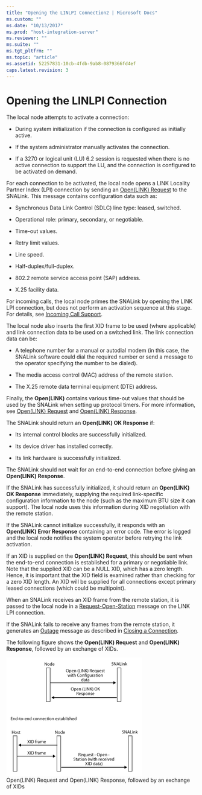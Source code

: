 ```yaml
---
title: "Opening the LINLPI Connection2 | Microsoft Docs"
ms.custom: ""
ms.date: "10/13/2017"
ms.prod: "host-integration-server"
ms.reviewer: ""
ms.suite: ""
ms.tgt_pltfrm: ""
ms.topic: "article"
ms.assetid: 52257831-10cb-4fdb-9ab8-0879366fd4ef
caps.latest.revision: 3
---
```

# Opening the LINLPI Connection
The local node attempts to activate a connection:  
  
-   During system initialization if the connection is configured as initially active.  
  
-   If the system administrator manually activates the connection.  
  
-   If a 3270 or logical unit (LU) 6.2 session is requested when there is no active connection to support the LU, and the connection is configured to be activated on demand.  
  
 For each connection to be activated, the local node opens a LINK Locality Partner Index (LPI) connection by sending an [Open(LINK) Request](../Topic/Open\(LINK\)%20Request2.md) to the SNALink. This message contains configuration data such as:  
  
-   Synchronous Data Link Control (SDLC) line type: leased, switched.  
  
-   Operational role: primary, secondary, or negotiable.  
  
-   Time-out values.  
  
-   Retry limit values.  
  
-   Line speed.  
  
-   Half-duplex/full-duplex.  
  
-   802.2 remote service access point (SAP) address.  
  
-   X.25 facility data.  
  
 For incoming calls, the local node primes the SNALink by opening the LINK LPI connection, but does not perform an activation sequence at this stage. For details, see [Incoming Call Support](../core/incoming-call-support-snadis.md).  
  
 The local node also inserts the first XID frame to be used (where applicable) and link connection data to be used on a switched link. The link connection data can be:  
  
-   A telephone number for a manual or autodial modem (in this case, the SNALink software could dial the required number or send a message to the operator specifying the number to be dialed).  
  
-   The media access control (MAC) address of the remote station.  
  
-   The X.25 remote data terminal equipment (DTE) address.  
  
 Finally, the **Open(LINK)** contains various time-out values that should be used by the SNALink when setting up protocol timers. For more information, see [Open(LINK) Request](../Topic/Open\(LINK\)%20Request2.md) and [Open(LINK) Response](../Topic/Open\(LINK\)%20Response1.md).  
  
 The SNALink should return an **Open(LINK) OK Response** if:  
  
-   Its internal control blocks are successfully initialized.  
  
-   Its device driver has installed correctly.  
  
-   Its link hardware is successfully initialized.  
  
 The SNALink should not wait for an end-to-end connection before giving an **Open(LINK) Response**.  
  
 If the SNALink has successfully initialized, it should return an **Open(LINK) OK Response** immediately, supplying the required link-specific configuration information to the node (such as the maximum BTU size it can support). The local node uses this information during XID negotiation with the remote station.  
  
 If the SNALink cannot initialize successfully, it responds with an **Open(LINK) Error Response** containing an error code. The error is logged and the local node notifies the system operator before retrying the link activation.  
  
 If an XID is supplied on the **Open(LINK) Request**, this should be sent when the end-to-end connection is established for a primary or negotiable link. Note that the supplied XID can be a NULL XID, which has a zero length. Hence, it is important that the XID field is examined rather than checking for a zero XID length. An XID will be supplied for all connections except primary leased connections (which could be multipoint).  
  
 When an SNALink receives an XID frame from the remote station, it is passed to the local node in a [Request-Open-Station](../Topic/Request-Open-Station1.md) message on the LINK LPI connection.  
  
 If the SNALink fails to receive any frames from the remote station, it generates an [Outage](../Topic/Outage1.md) message as described in [Closing a Connection](../core/closing-a-connection-snadis.md).  
  
 The following figure shows the **Open(LINK) Request** and **Open(LINK) Response**, followed by an exchange of XIDs.  
  
 ![](../core/media/dev3a.gif "dev3a")  
Open(LINK) Request and Open(LINK) Response, followed by an exchange of XIDs